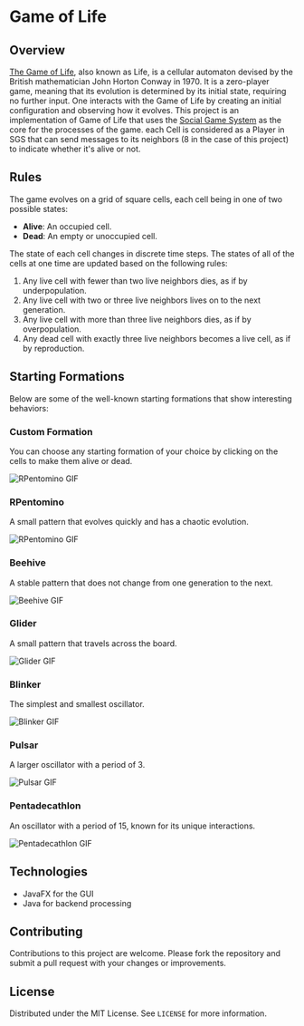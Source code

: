 # Game of Life

## Overview
[The Game of Life](https://en.wikipedia.org/wiki/Conway%27s_Game_of_Life), also known as Life, is a cellular automaton devised by the British mathematician John Horton Conway in 1970. It is a zero-player game, meaning that its evolution is determined by its initial state, requiring no further input. One interacts with the Game of Life by creating an initial configuration and observing how it evolves.
This project is an implementation of Game of Life that uses the [Social Game System](https://github.com/ishayankoo001/Social-Game-System) as the core for the processes of the game. each Cell is considered as a Player in SGS that can send messages to its neighbors (8 in the case of this project) to indicate whether it's alive or not.

## Rules
The game evolves on a grid of square cells, each cell being in one of two possible states:
- **Alive**: An occupied cell.
- **Dead**: An empty or unoccupied cell.

The state of each cell changes in discrete time steps. The states of all of the cells at one time are updated based on the following rules:
1. Any live cell with fewer than two live neighbors dies, as if by underpopulation.
2. Any live cell with two or three live neighbors lives on to the next generation.
3. Any live cell with more than three live neighbors dies, as if by overpopulation.
4. Any dead cell with exactly three live neighbors becomes a live cell, as if by reproduction.

## Starting Formations
Below are some of the well-known starting formations that show interesting behaviors:

### Custom Formation
You can choose any starting formation of your choice by clicking on the cells to make them alive or dead.

![RPentomino GIF](./Custom.gif)

### RPentomino
A small pattern that evolves quickly and has a chaotic evolution.

![RPentomino GIF](./Penta.gif)

### Beehive
A stable pattern that does not change from one generation to the next.

![Beehive GIF](./Beehive.gif)

### Glider
A small pattern that travels across the board.

![Glider GIF](./Glider.gif)

### Blinker
The simplest and smallest oscillator.

![Blinker GIF](./Blinker.gif)

### Pulsar
A larger oscillator with a period of 3.

![Pulsar GIF](./Pulsar.gif)

### Pentadecathlon
An oscillator with a period of 15, known for its unique interactions.

![Pentadecathlon GIF](./Penta.gif)


## Technologies
- JavaFX for the GUI
- Java for backend processing

## Contributing
Contributions to this project are welcome. Please fork the repository and submit a pull request with your changes or improvements.

## License
Distributed under the MIT License. See `LICENSE` for more information.
